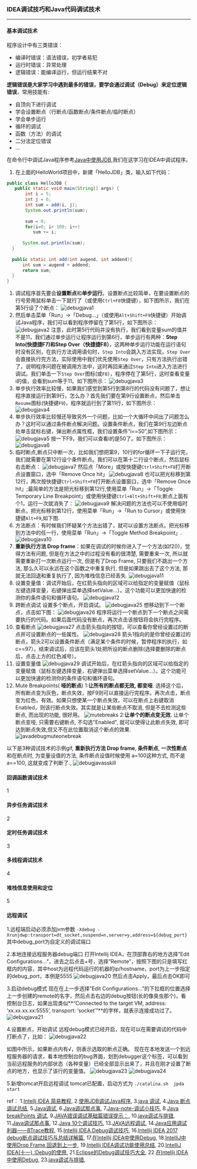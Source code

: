 ### IDEA调试技巧和Java代码调试技术

***
#### 基本调试技术

程序设计中有三类错误：

- 编译时错误：语法错误，初学者易犯
- 运行时错误：异常处理
- 逻辑错误：能编译运行，但运行结果不对

**逻辑错误是大家学习中遇到最多的错误，要学会通过调试（Debug）来定位逻辑错误**，常用技能有:

- 自顶向下进行调试
- 学会设置断点（行断点/函数断点/条件断点/临时断点）
- 学会单步运行
- 循环的调试
- 函数（方法）的调试
- 二分法定位错误
- ...

在命令行中调试Java程序参考[Java中使用JDB](http://www.cnblogs.com/rocedu/p/6371262.html),我们在这学习在IDEA中调试程序。

1. 在上面的HelloWorld项目中，新建「HelloJDB」类，输入如下代码：

```java
public class HelloJDB {
   public static void main(String[] args) {
       int i = 5;
       int j = 6;
       int sum = add(i, j);
       System.out.println(sum);
           
       sum = 0;
       for(i=0; i< 100; i++)
          sum += i;
          
      System.out.println(sum);
  }
      
  public static int add(int augend, int addend){
      int sum = augend + addend;
      return sum;
  }
}
```

1. 调试程序首先要会**设置断点**和**单步运行**。设置断点比较简单，在要设置断点的行号旁用鼠标单击一下就行了（或使用`Ctrl+F8`快捷键），如下图所示，我们在第5行设了个断点：
  ![debugjava1](../../images/debugjava1.png)
2. 然后单击菜单「Run」->「Debug...」（或使用`Alt+Shift+F9`快捷键）开始调试Java程序，我们可以看到程序停留在了第5行，如下图所示：
  ![debugjava2](../../images/debugjava2.png)
   注意，此时第5行代码并没有执行，我们看到变量sum的值并不是11，我们通过单步运行让程序运行到第6行，单步运行有两种：**Step Into(快捷捷F7)**和**Step Over（快捷捷F8）**，这两种单步运行功能在运行语句时没有区别，在执行方法调用语句时，`Step Into`会跳入方法实现，`Step Over`会直接执行完方法，实际使用中我们优先使用`Step Over`，只有方法执行出错了，说明程序问题在被调用方法中，这时再回来通过`Step Into`进入方法进行调试。我们单击一下`Step Over`图标(或`F8`），程序停在了第5行，这时查看变量i的值，会看到sum等于11。如下图所示：
  ![debugjava3](../../images/debugjava3.png)
3. 单步执行效率比较慢，如果我们感觉到第5行到第8行的代码没有问题了，想让程序直接运行到第9行，怎么办？首先我们要在第9行设置断点，然后单击`Resume`图标(快捷键`F9`)，程序就运行到了第11行，如下图所示：
  ![debugjava4](../../images/debugjava4.png)
4. 单步执行效率比较慢还导致另外一个问题，比如一个大循环中间出了问题怎么办？这时可以通过条件断点解决问题。设置条件断点，我们在第9行左边断点处单击鼠标右键，弹出断点属性框，我们设置条件“i==50”,如下图所示：
  ![debugjava5](../../images/debugjava5.png)
   按一下F9，我们可以查看i的是50了。如下图所示：
  ![debugjava6](../../images/debugjava6.png)
5. 临时断点,断点只中断一次，比如我们想把第9，10行的for循环一下子运行完，我们就需要在第12行设个条件断点。我们可以在第十二行设个断点，然后鼠标右击断点：
  ![debugjava7](../../images/debugjava7.png)
   然后点「More」或按快捷键`Ctrl+Shift+F8`打开断点设置窗口，选中「Remove Once hit」
  ![debugjava8](../../images/debugjava8.png)
   也可以把光标移到第12行，两次按快捷键`Ctrl+Shift+F8`打开断点设置窗口，选中「Remove Once hit」;最简单的方法是把光标移到第12行,使用菜单「Run」->「Toggle Temporary Line Breakpoint」或使用快捷键`Ctrl+Alt+Shift+F8`;断点上面有个1，运行一次就消失了：
  ![debugjava9](../../images/debugjava9.png)
   解决问题的方法也可以不使用临时断点，把光标移到第12行，使用菜单「Run」->「Run to Cursor」或使用快捷键`Alt+F9`,如下图.
6. 方法断点：有时候我们怀疑某个方法出错了，就可以设置方法断点。把光标移到方法中的任一行，使用菜单「Run」->「Toggle Method Breakpoint」.
  ![debugjava10](../../images/debugjava10.png)
7. **重新执行方法 Drop frame**：如果在调试的时候你进入了一个方法(如f2())，觉得方法有问题, 但是在方法之中的过程没有看的很清楚, 需要重来一次, 所以就需要重新打一次断点运行一次, 但是有了Drop Frame, 只要我们不跳出一个方法, 那么久可以永远在这个函数之中重复执行, 但是如果跳出去了这个方法, 那就无法回退和重复执行了, 因为堆栈信息已经丢失.
  ![debugjava11](../../images/debugjava11.png)
8. 设置变量值：调试开始后，在红箭头指向的区域可以给指定的变量赋值（鼠标左键选择变量，右键弹出菜单选择setValue...）。这个功能可以更加快速的检测你的条件语句和循环语句。
  ![debugjava12](../../images/debugjava12.png)
9. 跨断点调试
  设置多个断点，开启调试。
  ![debugjava25](../../images/debugjava25.png)
  想移动到下一个断点，点击如下图：
  ![debugjava26](../../images/debugjava26.png)
  程序将运行一个断点到下一个断点之间需要执行的代码。如果后面代码没有断点，再次点击该按钮将会执行完程序。
10. 查看断点
  ![debugjava27](../../images/debugjava27.png)
  点击箭头指向的按钮，可以查看你曾经设置过的断点并可设置断点的一些属性。
  ![debugjava28](../../images/debugjava28.png)
  箭头1指向的是你曾经设置过的断点，箭头2可以设置条件断点（满足某个条件的时候，暂停程序的执行，如 c==97）。结束调试后，应该在箭头1处把所设的断点删除(选择要删除的断点后，点击上方的红色减号）。
11. 设置变量值
   ![debugjava29](../../images/debugjava29.png)
   调试开始后，在红箭头指向的区域可以给指定的变量赋值（鼠标左键选择变量，右键弹出菜单选择setValue...）。这个功能可以更加快速的检测你的条件语句和循环语句。
12. Mute Breakpoints( **哑的断点**)
   1:**让所有的断点都无效, 都变哑**. 选择这个后，所有断点变为灰色，断点失效，按F9则可以直接运行完程序。再次点击，断点变为红色，有效。如果只想使某一个断点失效，可以在断点上右键取消Enabled，则该行断点失效。其实就是让某些断点不取消, 但是不去检测这些断点, 而出现的功能, 很好用。
   ![mutebreaks](../../images/mutebreaks.jpg)
   2:**让单个的断点变无效**. 让单个断点变哑, 只需要右键断点, 不勾选"Enabled", 就可以使得让此断点失效, 即可达到断点失效,但又不在此位置取消这个断点的效果.
   ![javadebugmuteonebreak](/Users/renjiaxin/mycodes/mygit/CS-Java-LearnNotes/images/javadebugmuteonebreak.png)

以下是3种调试技术的示例gif, **重新执行方法 Drop frame**, **条件断点**, **一次性断点**和在断点时, 为变量设值的方法, 条件断点设值时候使用 a=100这种方式, 而不是a==100, 这就变成了判断了., 
![debugjavasskill](../../images/debugjavasskill.gif)


#### 回调函数调试技术
1


#### 异步任务调试技术
2


#### 定时任务调试技术
3


#### 多线程调试技术
4


#### 堆栈信息使用和定位
5


#### 远程调试
1.远程端启动必须添加jvm参数
`-Xdebug -Xrunjdwp:transport=dt_socket,suspend=n,server=y,address=${debug_port}`
其中debug_port为自定义的调试端口

2.本地连接远程服务器debug端口
打开Intellij IDEA，在顶部靠右的地方选择”Edit Configurations…”，进去之后点击+号，选择”Remote”，按照下图的只是填写红框内的内容，其中host为远程代码运行的机器的ip/hostname，port为上一步指定的debug_port，本例是5555
![debugjava20](../../images/debugjava20.png)
然后点击Apply，最后点击OK即可

3.启动debug模式
现在在上一步选择”Edit Configurations…”的下拉框的位置选择上一步创建的remote的名字，然后点击右边的debug按钮(长的像臭虫那个)，看控制台日志，如果出现类似**“Connected to the target VM, address: ‘xx.xx.xx.xx:5555’, transport: ‘socket’”**的字样，就表示连接成功过了。
![debugjava21](../../images/debugjava21.png)

4.设置断点，开始调试
远程debug模式已经开启，现在可以在需要调试的代码中打断点了，比如：
![debugjava22](../../images/debugjava22.png)

如图中所示，如果断点内有√，则表示选取的断点正确。
现在在本地发送一个到远程服务器的请求，看本地控制台的bug界面，划到debugger这个标签，可以看到当前远程服务的内部状态（各种变量）已经全部显示出来了，并且在刚才设置了断点的地方，也显示了该行的变量值。
![debugjava23](../../images/debugjava23.png)
![debugjava24](../../images/debugjava24.png)

5.新增tomcat开启远程调试
tomcat已配置，启动方式为
`./catalina.sh  jpda start`



ref：
1.[Intellj IDEA 简易教程](https://www.cnblogs.com/rocedu/p/6371315.html),   2.[使用JDB调试Java程序](https://www.cnblogs.com/rocedu/p/6371262.html),   3.[java 调试](https://www.cnblogs.com/moveofgod/p/3784893.html),   4.[Java 断点调试总结](https://www.cnblogs.com/menghuizuotian/p/4177076.html),    5.[Java调试](https://www.cnblogs.com/damonzh/p/5112309.html),   6.[Java调试那点事](https://www.cnblogs.com/gotodsp/p/7294487.html),   7.[Java-note-调试小技巧](https://www.cnblogs.com/lingNote/p/3324247.html),   8.[Java breakPoints 调试](https://www.cnblogs.com/yinhaiming/articles/1866334.html),   9.[JAVA错误调试基础篇错误提示：](https://www.cnblogs.com/freeze44/articles/381915.html),   10.[java调试与排错](https://www.cnblogs.com/xyzq/p/5757692.html),   11.[Java调试那点事](https://www.cnblogs.com/leoncfor/p/5069265.html),   12.[Java 10个调试技巧](https://www.cnblogs.com/ykt8465279130/archive/2012/09/17/2688321.html),   13.[JAVA远程调试](https://www.cnblogs.com/wish5714/p/7527334.html),   14.[Java应用调试利器——BTrace教程](https://www.cnblogs.com/zengkefu/p/5720854.html),   15.[Intellij IDEA Debug调试技巧](https://blog.csdn.net/Victor_Cindy1/article/details/52336983),   16.[Intellij IDEA 2017 debug断点调试技巧与总结详解篇](https://blog.csdn.net/qq_27093465/article/details/64124330),   17.[在Intellij IDEA中使用Debug](https://www.cnblogs.com/chiangchou/p/idea-debug.html),   18.[IntelliJ中使用Drop Frame 回退到上一步](https://my.oschina.net/Cubicluo/blog/1819093),   19.[Intellij IDEA调试功能使用总结](https://www.cnblogs.com/Bowu/p/4026117.html),   20.[IntelliJ IDEA(十一) :Debug的使用](https://www.cnblogs.com/jajian/p/9410844.html),   21.[Eclipse的Debug调试技巧大全](https://blog.csdn.net/u011781521/article/details/55000066),   22.[在Intellij IDEA中使用Debug](https://www.cnblogs.com/chiangchou/p/idea-debug.html),   23.[java调试与排错](https://www.cnblogs.com/xyzq/p/5757692.html),   






